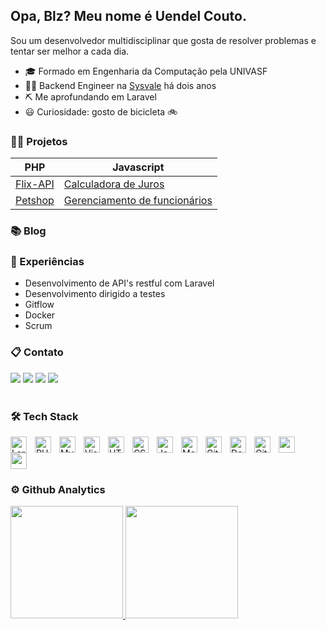 ## Opa, Blz? Meu nome é Uendel Couto.

Sou um desenvolvedor multidisciplinar que gosta de resolver problemas e tentar ser melhor a cada dia.

- 🎓 Formado em Engenharia da Computação pela UNIVASF
- 👨‍💻 Backend Engineer na [Sysvale](https://sysvale.com/) há dois anos
- ⛏ Me aprofundando em Laravel
- 😃 Curiosidade: gosto de bicicleta 🚲

### 👩‍🚀 Projetos

| PHP      | Javascript                                                                                                         |
|----------|--------------------------------------------------------------------------------------------------------------------|
| [Flix-API](https://github.com/UendelC/flix-api) | [Calculadora de Juros](https://github.com/UendelC/Estudo-de-Design-Pattern) |
| [Petshop](https://github.com/UendelC/petshop)   | [Gerenciamento de funcionários](https://github.com/UendelC/vue-app)         |

### 📚 Blog

<!-- BLOG-POST-LIST:START -->

<!-- BLOG-POST-LIST:END -->

### 🧪 Experiências

- Desenvolvimento de API's restful com Laravel
- Desenvolvimento dirigido a testes
- Gitflow
- Docker
- Scrum

### 📋 Contato

<div>
<a href = "mailto:contato@uendel.couto@gmail.com"><img src="https://img.shields.io/badge/Gmail-D14836?style=for-the-badge&logo=gmail&logoColor=white" target="_blank"></a>
<a href="https://www.linkedin.com/in/uendelcouto" target="_blank"><img src="https://img.shields.io/badge/-LinkedIn-%230077B5?style=for-the-badge&logo=linkedin&logoColor=white" target="_blank"></a>
<a href="https://twitter.com/uendelcouto" target="_blank"><img src="https://img.shields.io/badge/-Twitter-%230077B5?style=for-the-badge&logo=twitter&logoColor=white" target="_blank"/></a>
<a href="https://medium.com/@uendel.couto" target="_blank"><img src="https://img.shields.io/badge/-Medium-%23000000?style=for-the-badge&logo=medium&logoColor=white" target="_blank"/></a>
</div>

<br />

###  🛠 Tech Stack

<img align="left" alt="Laravel" width="26px" src="https://cdn.jsdelivr.net/gh/devicons/devicon/icons/laravel/laravel-plain-wordmark.svg" style="padding-right:10px;"/>
<img align="left" alt="PHP" width="26px" src="https://cdn.jsdelivr.net/gh/devicons/devicon/icons/php/php-original.svg" style="padding-right:10px;"/>
<img align="left" alt="MySQL" width="26px" src="https://cdn.jsdelivr.net/gh/devicons/devicon/icons/vuejs/vuejs-original.svg" style="padding-right:10px;"/>
<img align="left" alt="Visual Studio Code" width="26px" src="https://cdn.jsdelivr.net/gh/devicons/devicon/icons/vscode/vscode-original.svg" style="padding-right:10px;" />
<img align="left" alt="HTML5" width="26px" src="https://cdn.jsdelivr.net/gh/devicons/devicon/icons/html5/html5-original.svg" style="padding-right:10px;" />
<img align="left" alt="CSS3" width="26px" src="https://cdn.jsdelivr.net/gh/devicons/devicon/icons/css3/css3-original.svg" style="padding-right:10px;" />
<img align="left" alt="JavaScript" width="26px" src="https://cdn.jsdelivr.net/gh/devicons/devicon/icons/javascript/javascript-original.svg" style="padding-right:10px;" />
<img align="left" alt="MongoDB" width="26px" src="https://cdn.jsdelivr.net/gh/devicons/devicon/icons/mongodb/mongodb-original.svg" style="padding-right:10px;" />
<img align="left" alt="Git" width="26px" src="https://cdn.jsdelivr.net/gh/devicons/devicon/icons/git/git-original.svg" style="padding-right:10px;" />
<img align="left" alt="Docker" width="26px" src="https://cdn.jsdelivr.net/gh/devicons/devicon/icons/docker/docker-original.svg" style="padding-right:10px;" />
<img align="left" alt="GitHub" width="26px" src="https://user-images.githubusercontent.com/3369400/139447912-e0f43f33-6d9f-45f8-be46-2df5bbc91289.png" style="padding-right:10px;" />
<img src="https://cdn.jsdelivr.net/gh/devicons/devicon/icons/gitlab/gitlab-original.svg" width="26px" style="padding-right:10px;"/>
<img src="https://cdn.jsdelivr.net/gh/devicons/devicon/icons/linux/linux-original.svg" width="26px" style="padding-right:10px;"/>

### ⚙ Github Analytics

<div>
<a href="https://github.com/UendelC">
<img height="180em" src="https://github-readme-stats.vercel.app/api/top-langs/?username=UendelC&layout=compact&langs_count=7&theme=dracula"/>
<img height="180em" src="https://github-readme-stats.vercel.app/api?username=UendelC&show_icons=true&theme=dracula&include_all_commits=true&count_private=true"/>
</div>

<br />